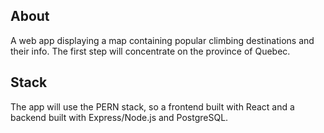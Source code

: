 ## About
A web app displaying a map containing popular climbing destinations and their info. The first step will concentrate on the province of Quebec.

## Stack
The app will use the PERN stack, so a frontend built with React and a backend built with Express/Node.js and PostgreSQL.